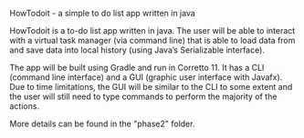HowTodoit - a simple to do list app written in java

HowTodoit is a to-do list app written in java. The user will be able to interact with a virtual task manager (via command line) that is able to load data from and save data into local history (using Java’s Serializable interface).

The app will be built using Gradle and run in Corretto 11. It has a CLI (command line interface) and a GUI (graphic user interface with Javafx). Due to time limitations, the GUI will be similar to the CLI to some extent and the user will still need to type commands to perform the majority of the actions.

More details can be found in the "phase2" folder.
